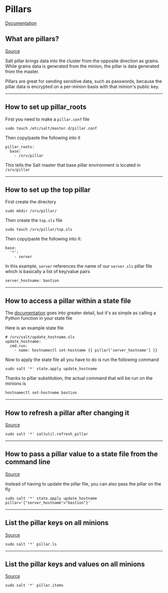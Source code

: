 # Pillars
[Documentation](https://docs.saltproject.io/salt/user-guide/en/latest/topics/pillar.html)

## What are pillars?
[Source](https://docs.saltproject.io/salt/user-guide/en/latest/topics/pillar.html#pillar-use-case)

Salt pillar brings data into the cluster from the opposite direction as grains. While grains data is generated from the minion, the pillar is data generated from the master.

Pillars are great for sending sensitive data, such as passwords, because the pillar data is encrypted on a per-minion basis with that minion's public key.

---

## How to set up pillar_roots
First you need to make a `pillar.conf` file
```
sudo touch /etc/salt/master.d/pillar.conf
```
Then copy/paste the following into it
```
pillar_roots:
  base:
    - /srv/pillar
```
This tells the Salt master that base pillar environment is located in `/srv/pillar`

---

## How to set up the top pillar
First create the directory
```
sudo mkdir /srv/pillar/
```
Then create the `top.sls` file
```
sudo touch /srv/pillar/top.sls
```
Then copy/paste the following into it:
```
base:
  '*':
    - server
```
In this example, `server` references the name of our `server.sls` pillar file which is basically a list of key/value pairs
```
server_hostname: bastion
```

---

## How to access a pillar within a state file
The [documentation](https://docs.saltproject.io/salt/user-guide/en/latest/topics/pillar.html#rendering-pillar) goes into greater detail, but it's as simple as calling a Python function in your state file

Here is an example state file
```
# /srv/salt/update_hostname.sls
update_hostname:
  cmd.run:
    - name: hostnamectl set-hostname {{ pillar['server_hostname'] }}
```

Now to apply the state file all you have to do is run the following command
```
sudo salt '*' state.apply update_hostname
```

Thanks to pillar substitution, the actual command that will be run on the minions is
```
hostnamectl set-hostname bastion
```

---

## How to refresh a pillar after changing it
[Source](https://docs.saltproject.io/en/getstarted/config/pillar.html)
```
sudo salt '*' saltutil.refresh_pillar
```

---

## How to pass a pillar value to a state file from the command line
[Source](https://stackoverflow.com/a/45045773)

Instead of having to update the pillar file, you can also pass the pillar on the fly
```
sudo salt '*' state.apply update_hostname pillar='{"server_hostname"="bastion"}'
```

---

## List the pillar keys on all minions
[Source](https://docs.saltproject.io/en/latest/ref/modules/all/salt.modules.pillar.html#salt.modules.pillar.ls)
```
sudo salt '*' pillar.ls
```

---

## List the pillar keys and values on all minions
[Source](https://docs.saltproject.io/en/latest/ref/modules/all/salt.modules.pillar.html#salt.modules.pillar.items)
```
sudo salt '*' pillar.items
```
